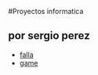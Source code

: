 #Proyectos informatica
## por sergio perez
- [falla](https://sergiop7.github.io/falla/)
- [game](https://sergiop7.github.io/game/)
